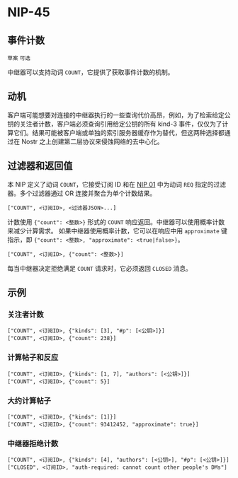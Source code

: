 NIP-45
======

事件计数
------------

`草案` `可选`

中继器可以支持动词 `COUNT`，它提供了获取事件计数的机制。

## 动机

客户端可能想要对连接的中继器执行的一些查询代价高昂，例如，为了检索给定公钥的关注者计数，客户端必须查询引用给定公钥的所有 kind-3 事件，仅仅为了计算它们。结果可能被客户端或单独的索引服务器缓存作为替代，但这两种选择都通过在 Nostr 之上创建第二层协议来侵蚀网络的去中心化。

## 过滤器和返回值

本 NIP 定义了动词 `COUNT`，它接受订阅 ID 和在 [NIP 01](01_ZH.md) 中为动词 `REQ` 指定的过滤器。多个过滤器通过 OR 连接并聚合为单个计数结果。

```
["COUNT", <订阅ID>, <过滤器JSON>...]
```

计数使用 `{"count": <整数>}` 形式的 `COUNT` 响应返回。中继器可以使用概率计数来减少计算需求。
如果中继器使用概率计数，它可以在响应中用 `approximate` 键指示，即 `{"count": <整数>, "approximate": <true|false>}`。

```
["COUNT", <订阅ID>, {"count": <整数>}]
```

每当中继器决定拒绝满足 `COUNT` 请求时，它必须返回 `CLOSED` 消息。

## 示例

### 关注者计数

```
["COUNT", <订阅ID>, {"kinds": [3], "#p": [<公钥>]}]
["COUNT", <订阅ID>, {"count": 238}]
```

### 计算帖子和反应

```
["COUNT", <订阅ID>, {"kinds": [1, 7], "authors": [<公钥>]}]
["COUNT", <订阅ID>, {"count": 5}]
```

### 大约计算帖子

```
["COUNT", <订阅ID>, {"kinds": [1]}]
["COUNT", <订阅ID>, {"count": 93412452, "approximate": true}]
```

### 中继器拒绝计数

```
["COUNT", <订阅ID>, {"kinds": [4], "authors": [<公钥>], "#p": [<公钥>]}]
["CLOSED", <订阅ID>, "auth-required: cannot count other people's DMs"]
```
